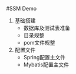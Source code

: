 #SSM Demo
1. 基础搭建  
    + 数据库及测试表准备
    + 目录规整
    + pom文件规整
2. 配置文件  
    + Spring配置主文件  
    + Mybatis配置主文件